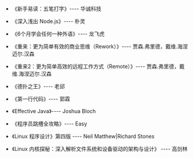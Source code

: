 * 《新手易读：五笔打字》---- 华诚科技


* 《深入浅出 Node.js》---- 朴灵


* 《6个月学会任何一种外语》---- 龙飞虎


* 《重来：更为简单有效的商业思维（Rework）》---- 贾森.弗里德，戴维.海涅迈尔.汉森


* 《重来2：更为简单高效的远程工作方式（Remote）》---- 贾森.弗里德，戴维.海涅迈尔.汉森


* 《德扑之王》---- 老邱

* 《第一行代码》---- 郭霖

* 《Effective Java》---- Joshua Bloch

* 《程序员跳槽全攻略》---- Easy

* 《Linux 程序设计》第四版 ---- Neil Matthew|Richard Stones

* 《Linux 内核探秘：深入解析文件系统和设备驱动的架构与设计》 ---- 高剑林

  ​